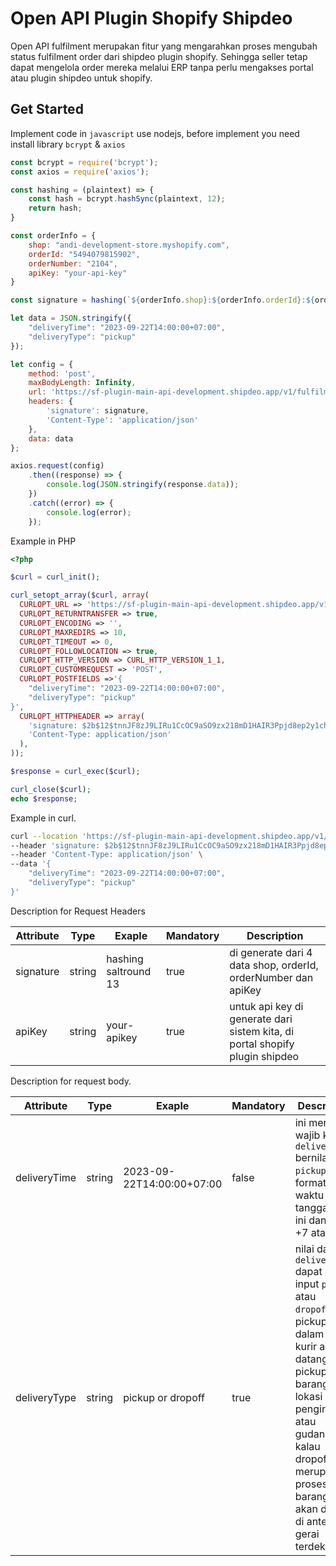 # Open API Plugin Shopify Shipdeo
Open API fulfilment merupakan fitur yang mengarahkan proses mengubah status fulfilment order dari shipdeo plugin shopify. Sehingga seller tetap dapat mengelola order mereka melalui ERP tanpa perlu mengakses portal atau plugin shipdeo untuk shopify.
## Get Started

Implement code in `javascript` use nodejs, before implement you need install library `bcrypt` & `axios`

```javascript
const bcrypt = require('bcrypt');
const axios = require('axios');

const hashing = (plaintext) => {
    const hash = bcrypt.hashSync(plaintext, 12);
    return hash;
}

const orderInfo = {
    shop: "andi-development-store.myshopify.com",
    orderId: "5494079815902",
    orderNumber: "2104",
    apiKey: "your-api-key"
}

const signature = hashing(`${orderInfo.shop}:${orderInfo.orderId}:${orderInfo.orderNumber}:${orderInfo.apiKey}`);

let data = JSON.stringify({
    "deliveryTime": "2023-09-22T14:00:00+07:00",
    "deliveryType": "pickup"
});

let config = {
    method: 'post',
    maxBodyLength: Infinity,
    url: 'https://sf-plugin-main-api-development.shipdeo.app/v1/fulfilment',
    headers: {
        'signature': signature,
        'Content-Type': 'application/json'
    },
    data: data
};

axios.request(config)
    .then((response) => {
        console.log(JSON.stringify(response.data));
    })
    .catch((error) => {
        console.log(error);
    });
```
Example in PHP

```php
<?php

$curl = curl_init();

curl_setopt_array($curl, array(
  CURLOPT_URL => 'https://sf-plugin-main-api-development.shipdeo.app/v1/fulfilment',
  CURLOPT_RETURNTRANSFER => true,
  CURLOPT_ENCODING => '',
  CURLOPT_MAXREDIRS => 10,
  CURLOPT_TIMEOUT => 0,
  CURLOPT_FOLLOWLOCATION => true,
  CURLOPT_HTTP_VERSION => CURL_HTTP_VERSION_1_1,
  CURLOPT_CUSTOMREQUEST => 'POST',
  CURLOPT_POSTFIELDS =>'{
    "deliveryTime": "2023-09-22T14:00:00+07:00",
    "deliveryType": "pickup"
}',
  CURLOPT_HTTPHEADER => array(
    'signature: $2b$12$tnnJF8zJ9LIRu1CcOC9aSO9zx218mD1HAIR3Ppjd8ep2y1chKoiha',
    'Content-Type: application/json'
  ),
));

$response = curl_exec($curl);

curl_close($curl);
echo $response;

```

Example in curl.

```bash
curl --location 'https://sf-plugin-main-api-development.shipdeo.app/v1/fulfilment' \
--header 'signature: $2b$12$tnnJF8zJ9LIRu1CcOC9aSO9zx218mD1HAIR3Ppjd8ep2y1chKoiha' \
--header 'Content-Type: application/json' \
--data '{
    "deliveryTime": "2023-09-22T14:00:00+07:00",
    "deliveryType": "pickup"
}'
```
Description for Request Headers

| Attribute| Type | Exaple | Mandatory | Description |
| ----------- | --------- | ---------- | ---------- | ---------- |
| signature | string | hashing saltround 13 | true | di generate dari 4 data shop, orderId, orderNumber dan apiKey |
| apiKey | string | your-apikey | true | untuk api key di generate dari sistem kita, di portal shopify plugin shipdeo |

Description for request body.

| Attribute| Type | Exaple | Mandatory | Description |
| ----------- | --------- | ---------- | ---------- | ---------- |
| deliveryTime | string | 2023-09-22T14:00:00+07:00 | false | ini menjadi wajib ketika `deliveryType` bernilai `pickup`, format waktu tanggal saat ini dan GMT +7 atau WIB |
| deliveryType | string | pickup or dropoff | true | nilai dari `deliveryType` dapat di input `pickup` atau `dropoff`, pickup dalam arti kurir akan datang pickup barang ke lokasi pengirim atau gudang, kalau dropoff merupakan proses untuk barang yang akan dikirim di anter ke gerai terdekat |
